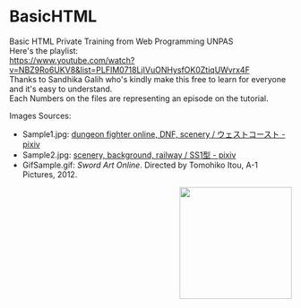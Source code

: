 # BasicHTML
Basic HTML Private Training from Web Programming UNPAS  
Here's the playlist:  
https://www.youtube.com/watch?v=NBZ9Ro6UKV8&list=PLFIM0718LjIVuONHysfOK0ZtiqUWvrx4F  
Thanks to Sandhika Galih who's kindly make this free to learn for everyone and it's easy to understand.  
Each Numbers on the files are representing an episode on the tutorial.

Images Sources:
 - Sample1.jpg: [dungeon fighter online, DNF, scenery / ウェストコースト - pixiv](https://www.pixiv.net/en/artworks/67003464)
 - Sample2.jpg: [scenery, background, railway / SS1型 - pixiv](https://www.pixiv.net/en/artworks/66218807)
- GifSample.gif: *Sword Art Online*. Directed by Tomohiko Itou, A-1 Pictures, 2012.

<img  align= "right" src="https://cdn.discordapp.com/attachments/527433841690804224/791558706508726292/Pre-comp-3.gif"  width="200">

